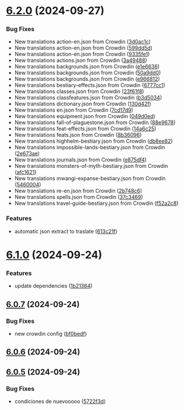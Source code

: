 # [6.2.0](https://github.com/allnnde/pf2e-esp-translation/compare/v6.1.0...v6.2.0) (2024-09-27)


### Bug Fixes

* New translations action-en.json from Crowdin ([3d0ac1c](https://github.com/allnnde/pf2e-esp-translation/commit/3d0ac1c2cfc99193830e8c275f1ee5e2641a7d65))
* New translations action-en.json from Crowdin ([599dd5d](https://github.com/allnnde/pf2e-esp-translation/commit/599dd5d74038c3ebb9a7baecc239b3413c7ce3c0))
* New translations action-en.json from Crowdin ([9335fe1](https://github.com/allnnde/pf2e-esp-translation/commit/9335fe1f074cee58612ae34f7b1a2ba854ff2f76))
* New translations actions.json from Crowdin ([3a49488](https://github.com/allnnde/pf2e-esp-translation/commit/3a49488264fe5e7d555e4ae23cec7969a687e18a))
* New translations backgrounds.json from Crowdin ([e1e6636](https://github.com/allnnde/pf2e-esp-translation/commit/e1e66365ceb1be540d86961a4be1d1e77d762a64))
* New translations backgrounds.json from Crowdin ([50a9dd0](https://github.com/allnnde/pf2e-esp-translation/commit/50a9dd0d1fcd153ca9afcbb73f089ec18923fa14))
* New translations backgrounds.json from Crowdin ([e966812](https://github.com/allnnde/pf2e-esp-translation/commit/e96681206416f696131faec49bcc96ad93aab557))
* New translations bestiary-effects.json from Crowdin ([6777cc1](https://github.com/allnnde/pf2e-esp-translation/commit/6777cc1aa1fa4e457f6e6450c66eaa90f4f8ab07))
* New translations classes.json from Crowdin ([23f61f8](https://github.com/allnnde/pf2e-esp-translation/commit/23f61f845b1fa89a3eac416fc29d454819878858))
* New translations classfeatures.json from Crowdin ([b3d5034](https://github.com/allnnde/pf2e-esp-translation/commit/b3d5034de4fa19f757a35658e610be0a4383716c))
* New translations dictionary.json from Crowdin ([130d42f](https://github.com/allnnde/pf2e-esp-translation/commit/130d42f13de4a2c4a83099dce08871c1bc0a799b))
* New translations en.json from Crowdin ([7cd17d9](https://github.com/allnnde/pf2e-esp-translation/commit/7cd17d979e37606d91694c69dede07140778e3bd))
* New translations equipment.json from Crowdin ([049d0ed](https://github.com/allnnde/pf2e-esp-translation/commit/049d0ed4b4d90236ba93c8cf44553e0b3b5282e9))
* New translations fall-of-plaguestone.json from Crowdin ([88e9678](https://github.com/allnnde/pf2e-esp-translation/commit/88e967823d34addbffc09f9a71222f8241eed896))
* New translations feat-effects.json from Crowdin ([14a6c25](https://github.com/allnnde/pf2e-esp-translation/commit/14a6c254314819adf3860a827d09c867f9a1d466))
* New translations feats.json from Crowdin ([8b36096](https://github.com/allnnde/pf2e-esp-translation/commit/8b3609650bfca80c612a9bc7527ce88c1c06ce70))
* New translations highhelm-bestiary.json from Crowdin ([db8ee82](https://github.com/allnnde/pf2e-esp-translation/commit/db8ee8222668479b9c320a84436224602ac767cc))
* New translations impossible-lands-bestiary.json from Crowdin ([2e673ae](https://github.com/allnnde/pf2e-esp-translation/commit/2e673ae2a49c9a63ec0a60c46c1bd096624fcfbf))
* New translations journals.json from Crowdin ([e875df4](https://github.com/allnnde/pf2e-esp-translation/commit/e875df433be2c77da309dad3647164b4feb0941a))
* New translations monsters-of-myth-bestiary.json from Crowdin ([afc1621](https://github.com/allnnde/pf2e-esp-translation/commit/afc16213b144a770f2ee127ccf4009ac87eece8f))
* New translations mwangi-expanse-bestiary.json from Crowdin ([5460004](https://github.com/allnnde/pf2e-esp-translation/commit/5460004e1559101a1ff5d35861d9d74bca96c3c3))
* New translations re-en.json from Crowdin ([2b748c6](https://github.com/allnnde/pf2e-esp-translation/commit/2b748c641c8b9c964885d4d4e970dde9247646b7))
* New translations spells.json from Crowdin ([37c3469](https://github.com/allnnde/pf2e-esp-translation/commit/37c3469ff0d095da41bf76c4ee74772690e4e95e))
* New translations travel-guide-bestiary.json from Crowdin ([f52a2c8](https://github.com/allnnde/pf2e-esp-translation/commit/f52a2c8bd89237f23257149cf690c0e085ca4531))


### Features

* automatic json extract to traslate ([613c21f](https://github.com/allnnde/pf2e-esp-translation/commit/613c21f3ce3da5164c92f0ae23bb16f99b3e71e9))



# [6.1.0](https://github.com/allnnde/pf2e-esp-translation/compare/v6.0.7...v6.1.0) (2024-09-24)


### Features

* update dependencies ([1b21364](https://github.com/allnnde/pf2e-esp-translation/commit/1b213646b0597538605c0498ed1b08835b32c1fb))



## [6.0.7](https://github.com/allnnde/pf2e-esp-translation/compare/v6.0.6...v6.0.7) (2024-09-24)


### Bug Fixes

* new crowdin config ([bf0bedf](https://github.com/allnnde/pf2e-esp-translation/commit/bf0bedf98f5128c5b15d7f2c7bee35d3ea100259))



## [6.0.6](https://github.com/allnnde/pf2e-esp-translation/compare/v6.0.5...v6.0.6) (2024-09-24)



## [6.0.5](https://github.com/allnnde/pf2e-esp-translation/compare/v6.0.4...v6.0.5) (2024-09-24)


### Bug Fixes

* condiciones de nuevooooo ([5722f3d](https://github.com/allnnde/pf2e-esp-translation/commit/5722f3d029cb5ad8a2e0923caad280713d117d3e))



